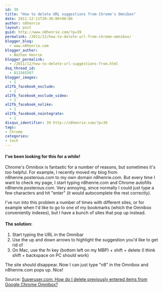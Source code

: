 ```yaml
---
id: 39
title: "How to delete URL suggestions from Chrome's Omnibox"
date: 2011-12-11T20:30:00+00:00
author: n8henrie
layout: post
guid: http://www.n8henrie.com/?p=39
permalink: /2011/12/how-to-delete-url-from-chrome-omnibox/
blogger_blog:
  - www.n8henrie.com
blogger_author:
  - Nathan Henrie
blogger_permalink:
  - /2011/12/how-to-delete-url-suggestions-from.html
dsq_thread_id:
  - 811565507
blogger_images:
  - 1
al2fb_facebook_exclude:
  - 1
al2fb_facebook_exclude_video:
  - 1
al2fb_facebook_nolike:
  - 1
al2fb_facebook_nointegrate:
  - 1
disqus_identifier: 39 http://n8henrie.com/?p=39
tags:
- Chrome
categories:
- tech
---
```

#### I've been looking for this for a while!

Chrome's Omnibox is fantastic for a number of reasons, but sometimes it's _too_ helpful. For example, I recently moved my blog from n8henrie.posterous.com to my own domain n8henrie.com. But every time I want to check my page, I start typing n8henrie.com and Chrome autofills n8henrie.posterous.com. Very annoying, since normally I could just type a few characters and hit "enter" (it would autocomplete the rest correctly).

I've run into this problem a number of times with different sites, or for example when I'd like to go to one of my bookmarks (which the Omnibox conveniently indexes), but I have a bunch of sites that pop up instead.
  


#### The solution:

  1. Start typing the URL in the Omnibar
  2. Use the up and down arrows to highlight the suggestion you'd like to get rid of
  3. On Mac, use the fn key (bottom left on my MBP) + shift + delete (I think shift + backspace on PC should work)

The site should disappear. Now I can just type "n8" in the Omnibox and n8henrie.com pops up. Nice!

Source: <a href="http://superuser.com/questions/189331/how-do-i-delete-previously-entered-items-from-google-chrome-omnibox" target="_blank">Superuser.com: How do I delete previously entered items from Google Chrome Omnibox?</a>